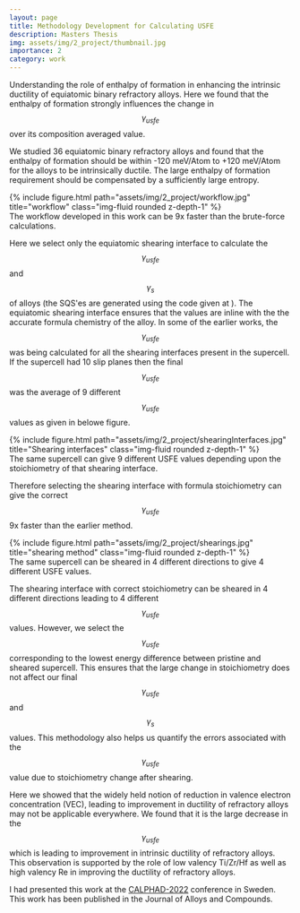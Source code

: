 ```yaml
---
layout: page
title: Methodology Development for Calculating USFE 
description: Masters Thesis
img: assets/img/2_project/thumbnail.jpg
importance: 2
category: work
---
```


Understanding the role of enthalpy of formation in enhancing the intrinsic ductility of equiatomic binary refractory alloys. Here we found that the enthalpy of formation strongly influences the change in $$\gamma_{usfe}$$ over its composition averaged value.

We studied 36 equiatomic binary refractory alloys and found that the enthalpy of formation should be within -120 meV/Atom to +120 meV/Atom for the alloys to be intrinsically ductile. The large enthalpy of formation requirement should be compensated by a sufficiently large entropy.

<div class="row justify-content-sm-center">
    <div class="col-sm-6 mt-3 mt-md-0">
        {% include figure.html path="assets/img/2_project/workflow.jpg" title="workflow" class="img-fluid rounded z-depth-1" %}
    </div>
</div>
<div class="caption">
    The workflow developed in this work can be 9x faster than the brute-force calculations.
</div>

Here we select only the equiatomic shearing interface to calculate the $$\gamma_{usfe}$$ and $$\gamma_s$$ of alloys (the SQS'es are generated using the code given at <a href="/generate_sqs"></a>). The equiatomic shearing interface ensures that the values are inline with the the accurate formula chemistry of the alloy. In some of the earlier works<d-cite key="Hu2021c"></d-cite>, the $$\gamma_{usfe}$$ was being calculated for all the shearing interfaces present in the supercell. If the supercell had 10 slip planes then the final $$\gamma_{usfe}$$ was the average of 9 different $$\gamma_{usfe}$$ values as given in belowe figure.

<div class="row justify-content-sm-center">
    <div class="col-sm-4 mt-3 mt-md-0">
        {% include figure.html path="assets/img/2_project/shearingInterfaces.jpg" title="Shearing interfaces" class="img-fluid rounded z-depth-1" %}
    </div>
</div>
<div class="caption">
	The same supercell can give 9 different USFE values depending upon the stoichiometry of that shearing interface.
</div>

Therefore selecting the shearing interface with formula stoichiometry can give the correct $$\gamma_{usfe}$$ 9x faster than the earlier method.

<div class="row justify-content-sm-center">
    <div class="col-sm-6 mt-3 mt-md-0">
        {% include figure.html path="assets/img/2_project/shearings.jpg" title="shearing method" class="img-fluid rounded z-depth-1" %}
    </div>
</div>
<div class="caption">
    The same supercell can be sheared in 4 different directions to give 4 different USFE values.
</div>

The shearing interface with correct stoichiometry can be sheared in 4 different directions leading to 4 different $$\gamma_{usfe}$$ values. However, we select the $$\gamma_{usfe}$$ corresponding to the lowest energy difference between pristine and sheared supercell. This ensures that the large change in stoichiometry does not affect our final $$\gamma_{usfe}$$ and $$\gamma_s$$ values. This methodology also helps us quantify the errors associated with the $$\gamma_{usfe}$$ value due to stoichiometry change after shearing.

Here we showed that the widely held notion of reduction in valence electron concentration (VEC), leading to improvement in ductility of refractory alloys may not be applicable everywhere. We found that it is the large decrease in the $$\gamma_{usfe}$$ which is leading to improvement in intrinsic ductility of refractory alloys. This observation is supported by the role of low valency Ti/Zr/Hf as well as high valency Re in improving the ductility of refractory alloys.

I had presented this work at the <a href="https://calphad.org/CALPHAD-2022-home">CALPHAD-2022</a> conference in Sweden. This work has been published<d-cite key="Shaikh2022"></d-cite> in the Journal of Alloys and Compounds.

<script src="/assets/js/distillpub/template.v2.js"></script>
<script src="/assets/js/distillpub/transforms.v2.js"></script>
<script src="/assets/js/distillpub/overrides.js"></script>
<d-appendix>
 <d-footnote-list></d-footnote-list>
 <d-citation-list></d-citation-list>
</d-appendix>
<d-bibliography src="/assets/bibliography/library.bib"></d-bibliography>
